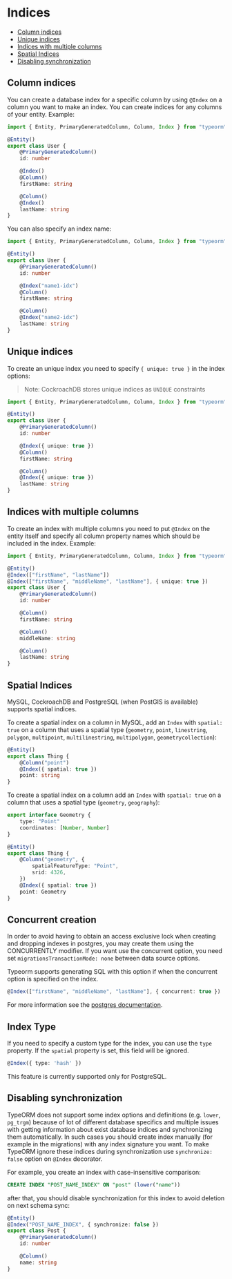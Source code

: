 # Indices

-   [Column indices](#column-indices)
-   [Unique indices](#unique-indices)
-   [Indices with multiple columns](#indices-with-multiple-columns)
-   [Spatial Indices](#spatial-indices)
-   [Disabling synchronization](#disabling-synchronization)

## Column indices

You can create a database index for a specific column by using `@Index` on a column you want to make an index.
You can create indices for any columns of your entity.
Example:

```typescript
import { Entity, PrimaryGeneratedColumn, Column, Index } from "typeorm"

@Entity()
export class User {
    @PrimaryGeneratedColumn()
    id: number

    @Index()
    @Column()
    firstName: string

    @Column()
    @Index()
    lastName: string
}
```

You can also specify an index name:

```typescript
import { Entity, PrimaryGeneratedColumn, Column, Index } from "typeorm"

@Entity()
export class User {
    @PrimaryGeneratedColumn()
    id: number

    @Index("name1-idx")
    @Column()
    firstName: string

    @Column()
    @Index("name2-idx")
    lastName: string
}
```

## Unique indices

To create an unique index you need to specify `{ unique: true }` in the index options:

> Note: CockroachDB stores unique indices as `UNIQUE` constraints

```typescript
import { Entity, PrimaryGeneratedColumn, Column, Index } from "typeorm"

@Entity()
export class User {
    @PrimaryGeneratedColumn()
    id: number

    @Index({ unique: true })
    @Column()
    firstName: string

    @Column()
    @Index({ unique: true })
    lastName: string
}
```

## Indices with multiple columns

To create an index with multiple columns you need to put `@Index` on the entity itself
and specify all column property names which should be included in the index.
Example:

```typescript
import { Entity, PrimaryGeneratedColumn, Column, Index } from "typeorm"

@Entity()
@Index(["firstName", "lastName"])
@Index(["firstName", "middleName", "lastName"], { unique: true })
export class User {
    @PrimaryGeneratedColumn()
    id: number

    @Column()
    firstName: string

    @Column()
    middleName: string

    @Column()
    lastName: string
}
```

## Spatial Indices

MySQL, CockroachDB and PostgreSQL (when PostGIS is available) supports spatial indices.

To create a spatial index on a column in MySQL, add an `Index` with `spatial: true` on a column that uses a spatial type (`geometry`, `point`, `linestring`,
`polygon`, `multipoint`, `multilinestring`, `multipolygon`,
`geometrycollection`):

```typescript
@Entity()
export class Thing {
    @Column("point")
    @Index({ spatial: true })
    point: string
}
```

To create a spatial index on a column add an `Index` with `spatial: true` on a column that uses a spatial type (`geometry`, `geography`):

```typescript
export interface Geometry {
    type: "Point"
    coordinates: [Number, Number]
}

@Entity()
export class Thing {
    @Column("geometry", {
        spatialFeatureType: "Point",
        srid: 4326,
    })
    @Index({ spatial: true })
    point: Geometry
}
```

## Concurrent creation

In order to avoid having to obtain an access exclusive lock when creating and dropping indexes in postgres, you may create them using the CONCURRENTLY modifier.
If you want use the concurrent option, you need set `migrationsTransactionMode: none` between data source options.

Typeorm supports generating SQL with this option if when the concurrent option is specified on the index.

```typescript
@Index(["firstName", "middleName", "lastName"], { concurrent: true })
```

For more information see the [postgres documentation](https://www.postgresql.org/docs/current/sql-createindex.html).

## Index Type
If you need to specify a custom type for the index, you can use the `type` property. If the `spatial` property is set, this field will be ignored.

```typescript
@Index({ type: 'hash' })
```

This feature is currently supported only for PostgreSQL.

## Disabling synchronization

TypeORM does not support some index options and definitions (e.g. `lower`, `pg_trgm`) because of lot of different database specifics and multiple
issues with getting information about exist database indices and synchronizing them automatically. In such cases you should create index manually
(for example in the migrations) with any index signature you want. To make TypeORM ignore these indices during synchronization use `synchronize: false`
option on `@Index` decorator.

For example, you create an index with case-insensitive comparison:

```sql
CREATE INDEX "POST_NAME_INDEX" ON "post" (lower("name"))
```

after that, you should disable synchronization for this index to avoid deletion on next schema sync:

```ts
@Entity()
@Index("POST_NAME_INDEX", { synchronize: false })
export class Post {
    @PrimaryGeneratedColumn()
    id: number

    @Column()
    name: string
}
```

